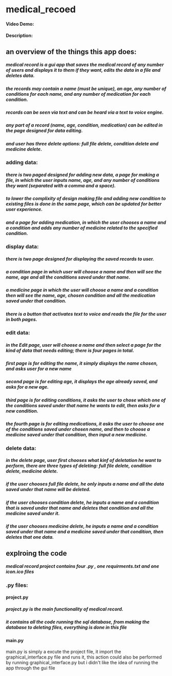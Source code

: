 # medical_recoed
#### Video Demo:
#### Description:

## an overview of the things this app does:
##### medical record is a gui app that saves the medical record of any number of users and displays it to them if they want, edits the data in a file and deletes data.
##### the records may contain a name (must be unique), an age, any number of conditions for each name, and any number of medication for each condition.
##### records can be seen via text and can be heard via a text to voice engine.
##### any part of a record (name, age, condition, medication) can be edited in the page designed for data editing.
##### and user has three delete options: full file delete, condition delete and medicine delete.

### adding data:
##### there is two paged designed for adding new data, a page for making a file, in which the user inputs name, age, and any number of conditions they want (separated with a comma and a space).
##### to lower the complixity of design making file and adding new condition to existing files is done in the same page, which can be updated for better user experience.
##### and a page for adding medication, in which the user chooses a name and a condition and adds any number of medicine related to the specified condition.

### display data:
##### there is two page designed for displaying the saved records to user.
##### a condition page in which user will choose a name and then will see the name, age and all the conditions saved under that name.
##### a medicine page in which the user will choose a name and a condition then will see the name, age, chosen condition and all the medication saved under that condition.
##### there is a button that activates text to voice and reads the file for the user in both pages.

### edit data:
##### in the Edit page, user will choose a name and then select a page for the kind of data that needs editing; there is four pages in total.
##### first page is for editing the name, it simply displays the name chosen, and asks user for a new name
##### second page is for editing age, it displays the age already saved, and asks for a new age.
##### third page is for editing conditions, it asks the user to chose which one of the conditions saved under that name he wants to edit, then asks for a new condition.
##### the fourth page is for editing medications, it asks the user to choose one of the conditions saved under chosen name, and then to choose a medicine saved under that condition, then input a new medicine.

### delete data:
##### in the delete page, user first chooses what kinf of deletation he want to perform, there are three types of deleting: full file delete, condition delete, medicine delete.
##### if the user chooses full file delete, he only inputs a name and all the data saved under that name will be deleted.
##### if the user chooses condition delete, he inputs a name and a condition that is saved under that name and deletes that condition and all the medicine saved under it.
##### if the user chooses medicine delete, he inputs a name and a condition saved under that name and a medicine saved under that condition, then deletes that one data.

## explroing the code
##### medical record project contains four .py , one requirments.txt and one icon.ico files

### .py files:

#### project.py
##### project.py is the main functionality of medical record.
##### it contains all the code running the sql database, from making the database to deleting files, everything is done in this file

#### main.py
main.py is simply a excute the project file, it import the graphical_interface.py file and runs it, this action could also be performed by running graphical_interface.py
but i didn't like the idea of running the app through the gui file







